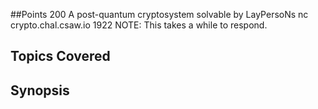 ##Points
200
A post-quantum cryptosystem solvable by LayPersoNs
nc crypto.chal.csaw.io 1922
NOTE: This takes a while to respond.
## Topics Covered

## Synopsis

